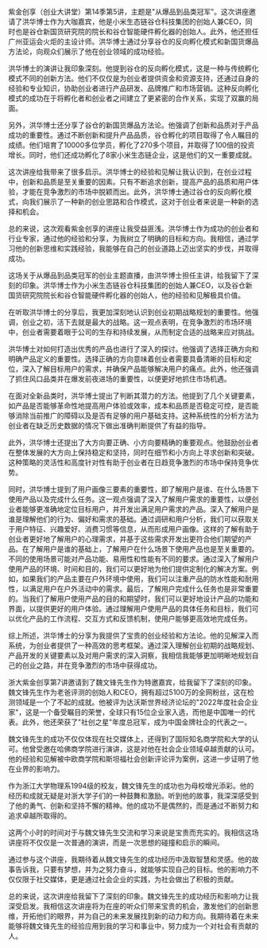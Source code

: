 紫金创享（创业大讲堂）第14季第5讲，主题是"从爆品到品类冠军"。这次讲座邀请了洪华博士作为大咖嘉宾，他是小米生态链谷仓科技集团的创始人兼CEO，同时也是谷仓新国货研究院的院长和谷仓智能硬件孵化器的创始人。此外，他还担任广州亚运会火炬的主设计师。洪华博士通过分享谷仓的反向孵化模式和新国货爆品方法论，向观众们展示了他在创业领域的成功经验。

洪华博士的演讲让我印象深刻。他提到谷仓的反向孵化模式，这是一种与传统孵化模式不同的创新方法。他们不仅仅是为创业者提供资金和资源支持，还通过自身的经验和专业知识，协助创业者进行产品研发、品牌推广和市场营销。这种反向孵化模式的成功在于将孵化者和创业者之间建立了更紧密的合作关系，实现了双赢的局面。

另外，洪华博士还分享了谷仓的新国货爆品方法论。他强调了创新和品质对于产品成功的重要性。通过不断创新和提升产品品质，谷仓孵化的项目取得了令人瞩目的成绩。他们培育了10000多位学员，孵化了270多个项目，并取得了100倍的投资增长。同时，他们还成功孵化了8家小米生态链企业，这是他们的又一重要成就。

这次讲座给我带来了很多启示。洪华博士的经验和见解让我认识到，在创业过程中，创新和品质是至关重要的因素。只有不断追求创新，提高产品的品质和用户体验，才能在竞争激烈的市场中脱颖而出。此外，洪华博士通过谷仓的反向孵化模式，向我们展示了一种新的创业思路和合作模式，这对于创业者来说是一种新的选择和机会。

总的来说，这次观看紫金创享的讲座让我受益匪浅。洪华博士作为成功的创业者和行业专家，通过他的经验和分享，为我树立了明确的目标和方向。我相信，通过学习他的创新思维和实践经验，我能够在自己的创业道路上迈出坚实的步伐，并取得成功。

这场关于从爆品到品类冠军的创业主题直播，由洪华博士担任主讲，给我留下了深刻的印象。洪华博士作为小米生态链谷仓科技集团的创始人兼CEO，以及谷仓新国货研究院院长和谷仓智能硬件孵化器的创始人，他的经验和见解极具价值。

在听取洪华博士的分享后，我更加深刻地认识到创业初期战略规划的重要性。他强调，创业之初，活下去就是最大的战略。这一观点表明，在竞争激烈的市场环境中，创业者需要着眼于公司的生存和持续发展，从而制定合适的战略来应对挑战。

洪华博士对如何打造出优秀的产品也进行了深入的探讨。他强调了选择正确方向和明确产品定义的重要性。选择正确的方向意味着创业者需要具备清晰的目标和定位，深入了解目标用户的需求，并确保产品能够解决用户的痛点。此外，他还强调了抓住风口品类并在爆发前夜进场的重要性，以便更好地抓住市场机遇。

在面对全新品类时，洪华博士提出了判断其潜力的方法。他提到了几个关键要素，如产品是否能够革命性地提高用户体验或效率，成本和品质是否稳定可控，是否能够消除当前推广的障碍以及是否有足够的用户基础支持。这种系统性的分析方法为创业者在缺乏历史数据的情况下做出准确判断提供了有益的指导。

此外，洪华博士还提出了大方向要正确、小方向要精确的重要观点。他鼓励创业者在整体发展的大方向上保持稳定和坚持，同时在细节和小方向上寻求创新和突破。这种策略的灵活性和高度针对性有助于创业者在日趋竞争激烈的市场中保持竞争优势。

同时，洪华博士提到了用户画像三要素的重要性，即了解用户是谁、在什么场景下使用产品以及完成什么任务。这一观点强调了深入了解用户需求的重要性，以便创业者能够更准确地定位目标用户，并开发出满足用户需求的产品。深入了解用户是谁是理解他们的行为、偏好和需求的基础。通过调研和用户分析，我们可以获取关于用户特征、兴趣爱好、消费习惯等信息，从而形成用户画像。这样的了解有助于创业者更好地了解用户的心理需求，并基于这些需求开发出更符合他们期望的产品。在了解用户是谁的基础上，了解用户在什么场景下使用产品也是至关重要的。不同的使用场景可能对产品功能、易用性和性能有不同的要求。通过深入了解用户使用产品的环境、时间和目的，我们可以更好地为他们提供定制化的解决方案。例如，如果我们的产品主要在户外环境中使用，我们可以注重产品的防水性能和耐用性，以满足用户在户外活动中的需求。最后，了解用户完成什么任务也是非常重要的。当我们了解用户使用产品的目的和期望时，我们可以更好地设计产品的功能和界面，以提供更好的用户体验。通过理解用户使用产品的具体任务和目标，我们可以优化产品的工作流程、交互方式和反馈机制，使用户能够更高效地完成任务。

综上所述，洪华博士的分享为我提供了宝贵的创业经验和方法论。他的见解深入而系统，为创业者提供了一种高效的思考框架。通过深入理解创业初期的战略规划、产品开发的关键要素以及对用户需求的深入洞察，我相信我能够更加明晰地规划自己的创业之路，并在竞争激烈的市场中获得成功。

浙大紫金创享第7讲邀请到了魏文锋先生作为特邀嘉宾，给我留下了深刻的印象。魏文锋先生作为老爸评测的创始人和CEO，拥有超过5100万的全网粉丝，这在检测领域是一个了不起的成就。他被评为达沃斯世界经济论坛的"2022年度社会企业家"，这是一个备受瞩目的荣誉，全球只有15位企业家入选，而他是中国唯一的代表。此外，他还荣获了"社创之星"年度总冠军，成为中国金牌社企的代表之一。

魏文锋先生的成功不仅仅体现在社交媒体上，还得到了国际知名商学院和大学的认可。他曾受邀在哈佛商学院进行演讲，这是对他在社会企业领域卓越贡献的认可。他的经验和见解被中欧商学院和斯坦福社会创新评论评为案例，这进一步证明了他在业界的影响力。

作为浙江大学物理系1994级的校友，魏文锋先生的成功也为母校增光添彩。他的经历和成就无疑是对浙大学子们的一种鼓舞和激励。听到他的故事，我深深感受到了他的勇气、创新和坚持不懈的精神。他的成功不是偶然的，而是通过不断努力和追求卓越所取得的。

这两个小时的时间对于与魏文锋先生交流和学习来说是宝贵而充实的。我相信这场讲座将不仅仅是一次普通的演讲，而是一次思想的碰撞和启示的瞬间。

通过参与这个讲座，我期待着从魏文锋先生的成功经历中汲取智慧和灵感。他的故事告诉我，只要有梦想，并为之努力奋斗，就能够实现自己的目标。他的影响力不仅仅限于社交媒体，更是通过社会企业的实践，为社会做出了积极的贡献。

总的来说，这次讲座给我留下了深刻的印象。魏文锋先生的成功经历和影响力让我深受启发。我相信这次讲座将为在座的听众们带来宝贵的机会，激发他们的创新思维，开拓他们的眼界，并为自己的未来发展找到新的动力和方向。我期待着在未来能够将魏文锋先生的经验应用到我的学习和事业中，努力成为一个对社会有贡献的人。

